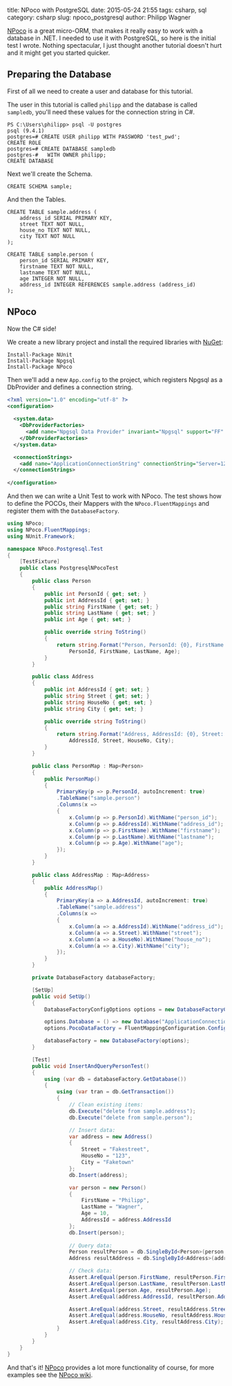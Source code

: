 title: NPoco with PostgreSQL
date: 2015-05-24 21:55
tags: csharp, sql
category: csharp
slug: npoco_postgresql
author: Philipp Wagner

[NPoco]: https://github.com/schotime/NPoco

[NPoco] is a great micro-ORM, that makes it really easy to work with a database in .NET. I needed to use 
it with PostgreSQL, so here is the initial test I wrote. Nothing spectacular, I just thought another tutorial 
doesn't hurt and it might get you started quicker.

## Preparing the Database  ##

First of all we need to create a user and database for this tutorial. 

The user in this tutorial is called ``philipp`` and the database is called ``sampledb``, you'll need 
these values for the connection string in C#.

```
PS C:\Users\philipp> psql -U postgres
psql (9.4.1)
postgres=# CREATE USER philipp WITH PASSWORD 'test_pwd';
CREATE ROLE
postgres=# CREATE DATABASE sampledb
postgres-#   WITH OWNER philipp;
CREATE DATABASE
```

Next we'll create the Schema.

```
CREATE SCHEMA sample;
```

And then the Tables.

```
CREATE TABLE sample.address (
	address_id SERIAL PRIMARY KEY,
	street TEXT NOT NULL,
	house_no TEXT NOT NULL,
	city TEXT NOT NULL	
);

CREATE TABLE sample.person (
	person_id SERIAL PRIMARY KEY,
	firstname TEXT NOT NULL,
	lastname TEXT NOT NULL,
	age INTEGER NOT NULL,
	address_id INTEGER REFERENCES sample.address (address_id)
);
```

## NPoco ##

Now the C# side! 

We create a new library project and install the required libraries with [NuGet](https://www.nuget.org):

```
Install-Package NUnit
Install-Package Npgsql
Install-Package NPoco
```

Then we'll add a new ``App.config`` to the project, which registers Npgsql as a DbProvider and defines a connection string.

```xml
<?xml version="1.0" encoding="utf-8" ?>
<configuration>
  
  <system.data>
    <DbProviderFactories>
      <add name="Npgsql Data Provider" invariant="Npgsql" support="FF" description=".Net Framework Data Provider for Postgresql Server" type="Npgsql.NpgsqlFactory, Npgsql" />
    </DbProviderFactories>
  </system.data>

  <connectionStrings>
    <add name="ApplicationConnectionString" connectionString="Server=127.0.0.1;Port=5432;Database=sampledb;User Id=philipp;Password=test_pwd;" providerName="Npgsql" />
  </connectionStrings>
  
</configuration>
```

And then we can write a Unit Test to work with NPoco. The test shows how to define the POCOs, their Mappers with the ``NPoco.FluentMappings`` and register them with the ``DatabaseFactory``.

```csharp
using NPoco;
using NPoco.FluentMappings;
using NUnit.Framework;

namespace NPoco.Postgresql.Test
{
    [TestFixture]
    public class PostgresqlNPocoTest
    {
        public class Person
        {
            public int PersonId { get; set; }
            public int AddressId { get; set; }
            public string FirstName { get; set; }
            public string LastName { get; set; }
            public int Age { get; set; }

            public override string ToString()
            {
                return string.Format("Person, PersonId: {0}, FirstName: {1}, LastName: {2}, Age: {3}",
                    PersonId, FirstName, LastName, Age);
            }
        }

        public class Address
        {
            public int AddressId { get; set; }
            public string Street { get; set; }
            public string HouseNo { get; set; }
            public string City { get; set; }

            public override string ToString()
            {
                return string.Format("Address, AddressId: {0}, Street: {1}, HouseNo: {2}, City: {3}",
                    AddressId, Street, HouseNo, City);
            }
        }

        public class PersonMap : Map<Person>
        {
            public PersonMap()
            {
                PrimaryKey(p => p.PersonId, autoIncrement: true)
                .TableName("sample.person")
                .Columns(x =>
                {
                    x.Column(p => p.PersonId).WithName("person_id");
                    x.Column(p => p.AddressId).WithName("address_id");
                    x.Column(p => p.FirstName).WithName("firstname");
                    x.Column(p => p.LastName).WithName("lastname");
                    x.Column(p => p.Age).WithName("age");
                });
            }
        }

        public class AddressMap : Map<Address>
        {
            public AddressMap()
            {
                PrimaryKey(a => a.AddressId, autoIncrement: true)
                .TableName("sample.address")
                .Columns(x =>
                {
                    x.Column(a => a.AddressId).WithName("address_id");
                    x.Column(a => a.Street).WithName("street");
                    x.Column(a => a.HouseNo).WithName("house_no");
                    x.Column(a => a.City).WithName("city");
                });
            }
        }

        private DatabaseFactory databaseFactory;

        [SetUp]
        public void SetUp()
        {
            DatabaseFactoryConfigOptions options = new DatabaseFactoryConfigOptions();

            options.Database = () => new Database("ApplicationConnectionString");
            options.PocoDataFactory = FluentMappingConfiguration.Configure(new PersonMap(), new AddressMap());

            databaseFactory = new DatabaseFactory(options);
        }

        [Test]
        public void InsertAndQueryPersonTest()
        {
            using (var db = databaseFactory.GetDatabase())
            {
                using (var tran = db.GetTransaction())
                {
                    // Clean existing items:
                    db.Execute("delete from sample.address");
                    db.Execute("delete from sample.person");

                    // Insert data:
                    var address = new Address()
                    {
                        Street = "Fakestreet",
                        HouseNo = "123",
                        City = "Faketown"
                    };
                    db.Insert(address);

                    var person = new Person()
                    {
                        FirstName = "Philipp",
                        LastName = "Wagner",
                        Age = 10,
                        AddressId = address.AddressId
                    };
                    db.Insert(person);
                    
                    // Query data:
                    Person resultPerson = db.SingleById<Person>(person.PersonId);
                    Address resultAddress = db.SingleById<Address>(address.AddressId);

                    // Check data:
                    Assert.AreEqual(person.FirstName, resultPerson.FirstName);
                    Assert.AreEqual(person.LastName, resultPerson.LastName);
                    Assert.AreEqual(person.Age, resultPerson.Age);
                    Assert.AreEqual(address.AddressId, resultPerson.AddressId);

                    Assert.AreEqual(address.Street, resultAddress.Street);
                    Assert.AreEqual(address.HouseNo, resultAddress.HouseNo);
                    Assert.AreEqual(address.City, resultAddress.City);
                }
            }
        }
    }
}
```

And that's it! [NPoco] provides a lot more functionality of course, for more examples see the [NPoco wiki](https://github.com/schotime/NPoco/wiki). 